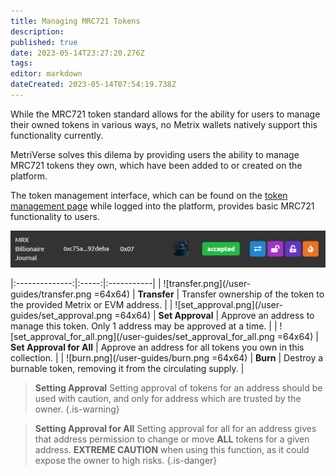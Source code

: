 ```yaml
---
title: Managing MRC721 Tokens
description: 
published: true
date: 2023-05-14T23:27:20.276Z
tags: 
editor: markdown
dateCreated: 2023-05-14T07:54:19.738Z
---
```


While the MRC721 token standard allows for the ability for users to manage their owned tokens in various ways, no Metrix wallets natively support this functionality currently.

MetriVerse solves this dilema by providing users the ability to manage MRC721 tokens they own, which have been added to or created on the platform.

The token management interface, which can be found on the [token management page](https://metriverse.exchange/app/manage/token) while logged into the platform, provides basic MRC721 functionality to users.
 
![manage_token.png](/user-guides/manage_token.png)



|:--------------:|:-----:|:-----------|
| ![transfer.png](/user-guides/transfer.png =64x64) |  **Transfer** | Transfer ownership of the token to the provided Metrix or EVM address. |
| ![set_approval.png](/user-guides/set_approval.png =64x64) |  **Set Approval** | Approve an address to manage this token. Only 1 address may be approved at a time. |
| ![set_approval_for_all.png](/user-guides/set_approval_for_all.png =64x64) |  **Set Approval for All** | Approve an address for all tokens you own in this collection. |
| ![burn.png](/user-guides/burn.png =64x64) |  **Burn** | Destroy a burnable token, removing it from the circulating supply. |


> **Setting Approval**
> Setting approval of tokens for an address should be used with caution, and only for address which are trusted by the owner.
{.is-warning}

> **Setting Approval for All**
> Setting approval for all for an address gives that address permission to change or move **ALL** tokens for a given address. **EXTREME CAUTION** when using this function, as it could expose the owner to high risks.
{.is-danger}
